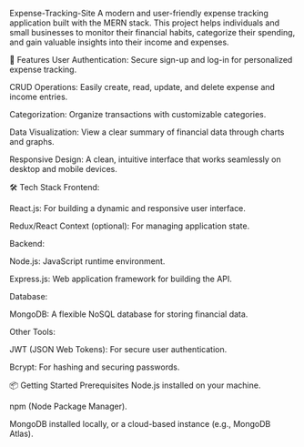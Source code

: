 Expense-Tracking-Site
A modern and user-friendly expense tracking application built with the MERN stack. This project helps individuals and small businesses to monitor their financial habits, categorize their spending, and gain valuable insights into their income and expenses.

🚀 Features
User Authentication: Secure sign-up and log-in for personalized expense tracking.

CRUD Operations: Easily create, read, update, and delete expense and income entries.

Categorization: Organize transactions with customizable categories.

Data Visualization: View a clear summary of financial data through charts and graphs.

Responsive Design: A clean, intuitive interface that works seamlessly on desktop and mobile devices.

🛠️ Tech Stack
Frontend:

React.js: For building a dynamic and responsive user interface.

Redux/React Context (optional): For managing application state.

Backend:

Node.js: JavaScript runtime environment.

Express.js: Web application framework for building the API.

Database:

MongoDB: A flexible NoSQL database for storing financial data.

Other Tools:

JWT (JSON Web Tokens): For secure user authentication.

Bcrypt: For hashing and securing passwords.

📦 Getting Started
Prerequisites
Node.js installed on your machine.

npm (Node Package Manager).

MongoDB installed locally, or a cloud-based instance (e.g., MongoDB Atlas).

